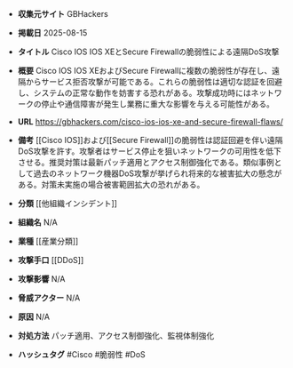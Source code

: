 - **収集元サイト**
GBHackers

- **掲載日**
2025-08-15

- **タイトル**
Cisco IOS IOS XEとSecure Firewallの脆弱性による遠隔DoS攻撃

- **概要**
Cisco IOS IOS XEおよびSecure Firewallに複数の脆弱性が存在し、遠隔からサービス拒否攻撃が可能である。これらの脆弱性は適切な認証を回避し、システムの正常な動作を妨害する恐れがある。攻撃成功時にはネットワークの停止や通信障害が発生し業務に重大な影響を与える可能性がある。

- **URL**
https://gbhackers.com/cisco-ios-ios-xe-and-secure-firewall-flaws/

- **備考**
[[Cisco IOS]]および[[Secure Firewall]]の脆弱性は認証回避を伴い遠隔DoS攻撃を許す。攻撃者はサービス停止を狙いネットワークの可用性を低下させる。推奨対策は最新パッチ適用とアクセス制御強化である。類似事例として過去のネットワーク機器DoS攻撃が挙げられ将来的な被害拡大の懸念がある。対策未実施の場合被害範囲拡大の恐れがある。

- **分類**
[[他組織インシデント]]

- **組織名**
N/A

- **業種**
[[産業分類]]

- **攻撃手口**
[[DDoS]]

- **攻撃影響**
N/A

- **脅威アクター**
N/A

- **原因**
N/A

- **対処方法**
パッチ適用、アクセス制御強化、監視体制強化

- **ハッシュタグ**
#Cisco #脆弱性 #DoS
